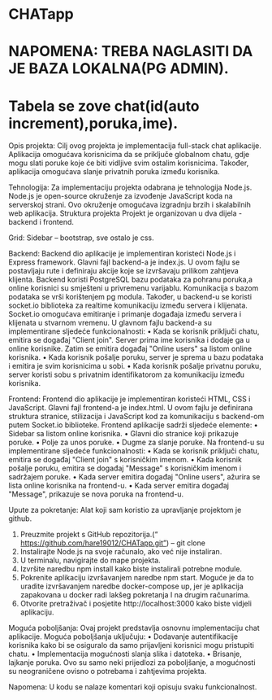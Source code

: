 # CHATapp

# NAPOMENA: TREBA NAGLASITI DA JE BAZA LOKALNA(PG ADMIN).
# Tabela se zove chat(id(auto increment),poruka,ime).

Opis projekta:
Cilj ovog projekta je implementacija full-stack chat aplikacije. Aplikacija omogućava
korisnicima da se priključe globalnom chatu, gdje mogu slati poruke koje će biti vidljive
svim ostalim korisnicima. Također, aplikacija omogućava slanje privatnih poruka između
korisnika.

Tehnologija:
Za implementaciju projekta odabrana je tehnologija Node.js. Node.js je open-source
okruženje za izvođenje JavaScript koda na serverskoj strani. Ovo okruženje omogućava
izgradnju brzih i skalabilnih web aplikacija.
Struktura projekta
Projekt je organizovan u dva dijela - backend i frontend.

Grid:
Sidebar – bootstrap, sve ostalo je css.

Backend:
Backend dio aplikacije je implementiran koristeći Node.js i Express framework. Glavni fajl
backend-a je index.js. U ovom fajlu se postavljaju rute i definiraju akcije koje se
izvršavaju prilikom zahtjeva klijenta.
Backend koristi PostgreSQL bazu podataka za pohranu poruka,a online korisnici su
smješteni u privremenu varijablu. Komunikacija s bazom podataka se vrši korištenjem pg
modula.
Također, u backend-u se koristi socket.io biblioteka za realtime komunikaciju između
servera i klijenata. Socket.io omogućava emitiranje i primanje događaja između servera i
klijenata u stvarnom vremenu.
U glavnom fajlu backend-a su implementirane sljedeće funkcionalnosti:
• Kada se korisnik priključi chatu, emitira se događaj "Client join". Server prima ime
korisnika i dodaje ga u online korisnike. Zatim se emitira događaj "Online users"
sa listom online korisnika.
• Kada korisnik pošalje poruku, server je sprema u bazu podataka i emitira je svim
korisnicima u sobi.
• Kada korisnik pošalje privatnu poruku, server koristi sobu s privatnim
identifikatorom za komunikaciju između korisnika.

Frontend:
Frontend dio aplikacije je implementiran koristeći HTML, CSS i JavaScript. Glavni fajl
frontend-a je index.html. U ovom fajlu je definirana struktura stranice, stilizacija i
JavaScript kod za komunikaciju s backend-om putem Socket.io biblioteke.
Frontend aplikacije sadrži sljedeće elemente:
• Sidebar sa listom online korisnika.
• Glavni dio stranice koji prikazuje poruke.
• Polje za unos poruke.
• Dugme za slanje poruke.
Na frontend-u su implementirane sljedeće funkcionalnosti:
• Kada se korisnik priključi chatu, emitira se događaj "Client join" s korisničkim
imenom.
• Kada korisnik pošalje poruku, emitira se događaj "Message" s
korisničkim imenom i sadržajem poruke.
• Kada server emitira događaj "Online users", ažurira se lista online korisnika na
frontend-u.
• Kada server emitira događaj "Message", prikazuje se nova poruka na frontend-u.

Upute za pokretanje:
Alat koji sam koristio za upravljanje projektom je github.
1. Preuzmite projekt s GitHub repozitorija.(“
https://github.com/hare19012/CHATapp.git”) – git clone
2. Instalirajte Node.js na svoje računalo, ako već nije instaliran.
3. U terminalu, navigirajte do mape projekta.
4. Izvršite naredbu npm install kako biste instalirali potrebne module.
5. Pokrenite aplikaciju izvršavanjem naredbe npm start. Moguće je da to uradite
izvršavanjem naredbe docker-compose up, jer je aplikacija zapakovana u docker
radi lakšeg pokretanja I na drugim računarima.
6. Otvorite pretraživač i posjetite http://localhost:3000 kako biste vidjeli aplikaciju.

Moguća poboljšanja:
Ovaj projekt predstavlja osnovnu implementaciju chat aplikacije. Moguća poboljšanja
uključuju:
• Dodavanje autentifikacije korisnika kako bi se osiguralo da samo prijavljeni
korisnici mogu pristupiti chatu.
• Implementacija mogućnosti slanja slika i datoteka.
• Brisanje, lajkanje poruka.
Ovo su samo neki prijedlozi za poboljšanje, a mogućnosti su neograničene ovisno o
potrebama i zahtjevima projekta.

Napomena: U kodu se nalaze komentari koji opisuju svaku funkcionalnost.

